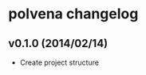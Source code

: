 polvena changelog
==============

v0.1.0 (2014/02/14)
-------------------

- Create project structure


